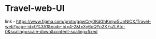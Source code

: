 # Travel-web-UI

link - https://www.figma.com/proto/gqwCry0KdGhKmjw5UnNlCX/Travel-web?page-id=0%3A1&node-id=4-2&t=Xy6oQYp2X7sZLAtc-0&scaling=scale-down&content-scaling=fixed
